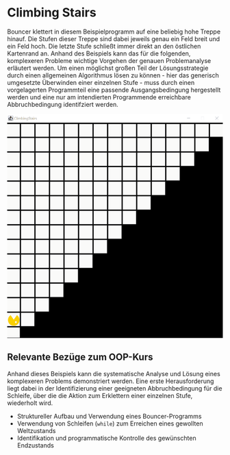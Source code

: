 # Climbing Stairs

Bouncer klettert in diesem Beispielprogramm auf eine beliebig hohe Treppe hinauf. Die Stufen dieser Treppe sind dabei jeweils genau ein Feld breit und ein Feld hoch. Die letzte Stufe schließt immer direkt an den östlichen Kartenrand an. Anhand des Beispiels kann das für die folgenden, komplexeren Probleme wichtige Vorgehen der genauen Problemanalyse erläutert werden. Um einen möglichst großen Teil der Lösungsstrategie durch einen allgemeinen Algorithmus lösen zu können - hier das generisch umgesetzte Überwinden einer einzelnen Stufe - muss durch einen vorgelagerten Programmteil eine passende Ausgangsbedingung hergestellt werden und eine nur am intendierten Programmende erreichbare Abbruchbedingung identifziert werden.  


![Video der erstellten Animation. Bouncer klettert stufenweise die gesamte Treppe hinauf.](docs/demo.gif "Video der erstellen Animation")

## Relevante Bezüge zum OOP-Kurs

Anhand dieses Beispiels kann die systematische Analyse und Lösung eines komplexeren Problems demonstriert werden. Eine erste Herausforderung liegt dabei in der Identifizierung einer geeigneten Abbruchbedingung für die Schleife, über die die Aktion zum Erklettern einer einzelnen Stufe, wiederholt wird. 

- Struktureller Aufbau und Verwendung eines Bouncer-Programms
- Verwendung von Schleifen (`while`) zum Erreichen eines gewollten Weltzustands
- Identifikation und programmatische Kontrolle des gewünschten Endzustands
